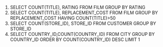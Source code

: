 1. SELECT COUNT(TITLE), RATING FROM FILM GROUP BY RATING
2. SELECT COUNT(TITLE), REPLACEMENT_COST FROM FILM GROUP BY REPLACEMENT_COST HAVING COUNT(TITLE)>50
3. SELECT COUNT(STORE_ID), STORE_ID FROM CUSTOMER GROUP BY STORE_ID 
4. SELECT COUNTRY_ID,COUNT(COUNTRY_ID) FROM CITY GROUP BY COUNTRY_ID ORDER BY COUNT(COUNTRY_ID) DESC LIMIT 1
